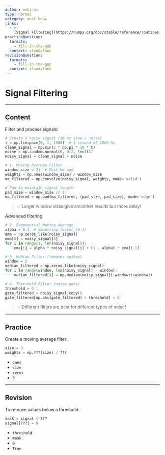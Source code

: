 ```yaml
---
author: enki-ai
type: normal
category: must-know
links:
  - >-
    [Signal Filtering](https://numpy.org/doc/stable/reference/routines.fft.html){website}
practiceQuestion:
  formats:
    - fill-in-the-gap
  context: standalone
revisionQuestion:
  formats:
    - fill-in-the-gap
  context: standalone
---
```


# Signal Filtering

---

## Content

Filter and process signals:

```python
# Create a noisy signal (10 Hz sine + noise)
t = np.linspace(0, 1, 1000)  # 1 second at 1000 Hz
clean_signal = np.sin(2 * np.pi * 10 * t)
noise = np.random.normal(0, 0.2, len(t))
noisy_signal = clean_signal + noise

# 1. Moving Average Filter
window_size = 21  # Must be odd
weights = np.ones(window_size) / window_size
ma_filtered = np.convolve(noisy_signal, weights, mode='valid')

# Pad to maintain signal length
pad_size = window_size // 2
ma_filtered = np.pad(ma_filtered, (pad_size, pad_size), mode='edge')
```

> 💡 Larger window sizes give smoother results but more delay!

Advanced filtering:

```python
# 2. Exponential Moving Average
alpha = 0.1  # Smoothing factor (0-1)
ema = np.zeros_like(noisy_signal)
ema[0] = noisy_signal[0]
for i in range(1, len(noisy_signal)):
    ema[i] = alpha * noisy_signal[i] + (1 - alpha) * ema[i-1]

# 3. Median Filter (removes spikes)
window = 5
median_filtered = np.zeros_like(noisy_signal)
for i in range(window, len(noisy_signal) - window):
    median_filtered[i] = np.median(noisy_signal[i-window:i+window])

# 4. Threshold Filter (noise gate)
threshold = 0.1
gate_filtered = noisy_signal.copy()
gate_filtered[np.abs(gate_filtered) < threshold] = 0
```

> 💡 Different filters are best for different types of noise!

---

## Practice

Create a moving average filter:

```python
size = 3
weights = np.???(size) / ???
```

- `ones`
- `size`
- `zeros`
- `3`

---

## Revision

To remove values below a threshold:

```python
mask = signal < ???
signal[???] = 0
```

- `threshold`
- `mask`
- `0`
- `True`
